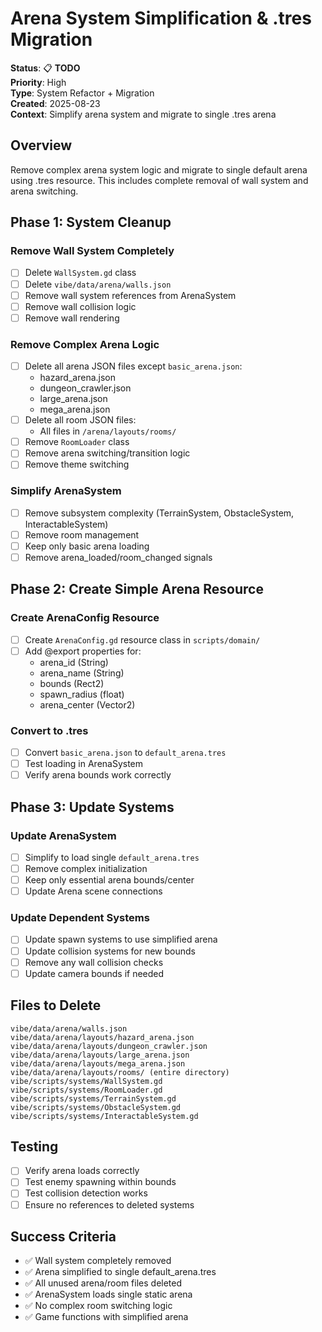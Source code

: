 # Arena System Simplification & .tres Migration

**Status**: 📋 **TODO**  
**Priority**: High  
**Type**: System Refactor + Migration  
**Created**: 2025-08-23  
**Context**: Simplify arena system and migrate to single .tres arena

## Overview

Remove complex arena system logic and migrate to single default arena using .tres resource. This includes complete removal of wall system and arena switching.

## Phase 1: System Cleanup

### Remove Wall System Completely
- [ ] Delete `WallSystem.gd` class
- [ ] Delete `vibe/data/arena/walls.json`
- [ ] Remove wall system references from ArenaSystem
- [ ] Remove wall collision logic
- [ ] Remove wall rendering

### Remove Complex Arena Logic
- [ ] Delete all arena JSON files except `basic_arena.json`:
  - hazard_arena.json
  - dungeon_crawler.json
  - large_arena.json
  - mega_arena.json
- [ ] Delete all room JSON files:
  - All files in `/arena/layouts/rooms/`
- [ ] Remove `RoomLoader` class
- [ ] Remove arena switching/transition logic
- [ ] Remove theme switching

### Simplify ArenaSystem
- [ ] Remove subsystem complexity (TerrainSystem, ObstacleSystem, InteractableSystem)
- [ ] Remove room management
- [ ] Keep only basic arena loading
- [ ] Remove arena_loaded/room_changed signals

## Phase 2: Create Simple Arena Resource

### Create ArenaConfig Resource
- [ ] Create `ArenaConfig.gd` resource class in `scripts/domain/`
- [ ] Add @export properties for:
  - arena_id (String)
  - arena_name (String)
  - bounds (Rect2)
  - spawn_radius (float)
  - arena_center (Vector2)

### Convert to .tres
- [ ] Convert `basic_arena.json` to `default_arena.tres`
- [ ] Test loading in ArenaSystem
- [ ] Verify arena bounds work correctly

## Phase 3: Update Systems

### Update ArenaSystem
- [ ] Simplify to load single `default_arena.tres`
- [ ] Remove complex initialization
- [ ] Keep only essential arena bounds/center
- [ ] Update Arena scene connections

### Update Dependent Systems
- [ ] Update spawn systems to use simplified arena
- [ ] Update collision systems for new bounds
- [ ] Remove any wall collision checks
- [ ] Update camera bounds if needed

## Files to Delete

```
vibe/data/arena/walls.json
vibe/data/arena/layouts/hazard_arena.json
vibe/data/arena/layouts/dungeon_crawler.json
vibe/data/arena/layouts/large_arena.json
vibe/data/arena/layouts/mega_arena.json
vibe/data/arena/layouts/rooms/ (entire directory)
vibe/scripts/systems/WallSystem.gd
vibe/scripts/systems/RoomLoader.gd
vibe/scripts/systems/TerrainSystem.gd
vibe/scripts/systems/ObstacleSystem.gd
vibe/scripts/systems/InteractableSystem.gd
```

## Testing

- [ ] Verify arena loads correctly
- [ ] Test enemy spawning within bounds
- [ ] Test collision detection works
- [ ] Ensure no references to deleted systems

## Success Criteria

- ✅ Wall system completely removed
- ✅ Arena simplified to single default_arena.tres
- ✅ All unused arena/room files deleted
- ✅ ArenaSystem loads single static arena
- ✅ No complex room switching logic
- ✅ Game functions with simplified arena